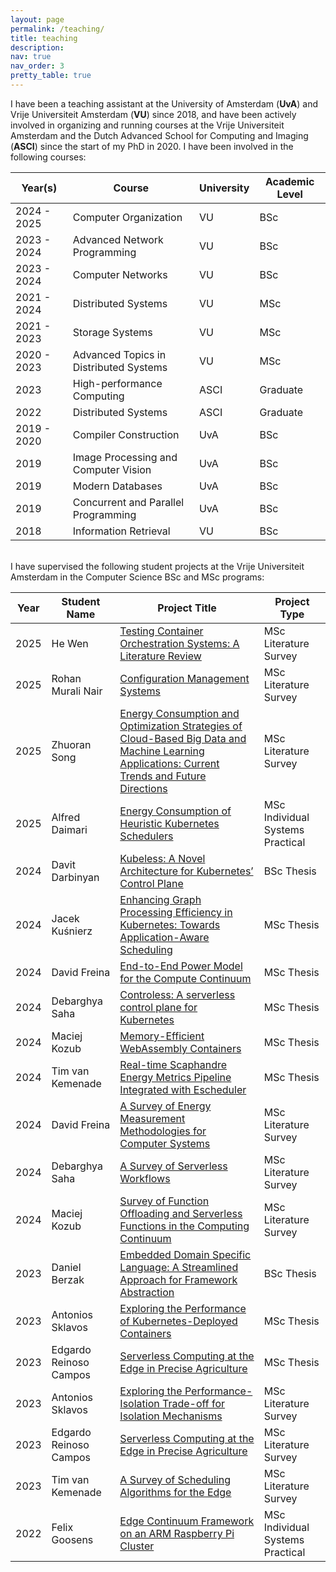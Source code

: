 ```yaml
---
layout: page
permalink: /teaching/
title: teaching
description:
nav: true
nav_order: 3
pretty_table: true
---
```


I have been a teaching assistant at the University of Amsterdam (**UvA**) and Vrije Universiteit Amsterdam (**VU**) since 2018, and have been actively involved in organizing and running courses at the Vrije Universiteit Amsterdam and the Dutch Advanced School for Computing and Imaging (**ASCI**) since the start of my PhD in 2020.
I have been involved in the following courses:

| Year(s)     | Course                                 | University | Academic Level |
| ----------- | -------------------------------------- | ---------- | -------------- |
| 2024 - 2025 | Computer Organization                  | VU         | BSc            |
| 2023 - 2024 | Advanced Network Programming           | VU         | BSc            |
| 2023 - 2024 | Computer Networks                      | VU         | BSc            |
| 2021 - 2024 | Distributed Systems                    | VU         | MSc            |
| 2021 - 2023 | Storage Systems                        | VU         | MSc            |
| 2020 - 2023 | Advanced Topics in Distributed Systems | VU         | MSc            |
| 2023        | High-performance Computing             | ASCI       | Graduate       |
| 2022        | Distributed Systems                    | ASCI       | Graduate       |
| 2019 - 2020 | Compiler Construction                  | UvA        | BSc            |
| 2019        | Image Processing and Computer Vision   | UvA        | BSc            |
| 2019        | Modern Databases                       | UvA        | BSc            |
| 2019        | Concurrent and Parallel Programming    | UvA        | BSc            |
| 2018        | Information Retrieval                  | VU         | BSc            |

<br>
I have supervised the following student projects at the Vrije Universiteit Amsterdam in the Computer Science BSc and MSc programs:

| Year | Student Name           | Project Title                                                                                                                                                                                    | Project Type                     |
| ---- | ---------------------- | ------------------------------------------------------------------------------------------------------------------------------------------------------------------------------------------------ | -------------------------------- |
| 2025 | He Wen                 | [Testing Container Orchestration Systems: A Literature Review](/assets/pdf/education/2025-hwen-litsurvey.pdf)                                                                                    | MSc Literature Survey            |
| 2025 | Rohan Murali Nair      | [Configuration Management Systems](/assets/pdf/education/2025-rnair-litsurvey.pdf)                                                                                                               | MSc Literature Survey            |
| 2025 | Zhuoran Song           | [Energy Consumption and Optimization Strategies of Cloud-Based Big Data and Machine Learning Applications: Current Trends and Future Directions](/assets/pdf/education/2025-zsong-litsurvey.pdf) | MSc Literature Survey            |
| 2025 | Alfred Daimari         | [Energy Consumption of Heuristic Kubernetes Schedulers](/assets/pdf/education/2025-adaimari-isp.pdf)                                                                                             | MSc Individual Systems Practical |
| 2024 | Davit Darbinyan        | [Kubeless: A Novel Architecture for Kubernetes’ Control Plane](/assets/pdf/education/2024-ddarbinyan-bsc_thesis.pdf)                                                                             | BSc Thesis                       |
| 2024 | Jacek Kuśnierz         | [Enhancing Graph Processing Efficiency in Kubernetes: Towards Application-Aware Scheduling](/assets/pdf/education/2024-jkusnierz-msc_thesis.pdf)                                                 | MSc Thesis                       |
| 2024 | David Freina           | [End-to-End Power Model for the Compute Continuum](/assets/pdf/education/2024-dfreina-msc_thesis.pdf)                                                                                            | MSc Thesis                       |
| 2024 | Debarghya Saha         | [Controless: A serverless control plane for Kubernetes](/assets/pdf/education/2024-dsaha-msc_thesis.pdf)                                                                                         | MSc Thesis                       |
| 2024 | Maciej Kozub           | [Memory-Efficient WebAssembly Containers](/assets/pdf/education/2024-mkozub-msc_thesis.pdf)                                                                                                      | MSc Thesis                       |
| 2024 | Tim van Kemenade       | [Real-time Scaphandre Energy Metrics Pipeline Integrated with Escheduler](/assets/pdf/education/2024-tkemenade-msc_thesis.pdf)                                                                   | MSc Thesis                       |
| 2024 | David Freina           | [A Survey of Energy Measurement Methodologies for Computer Systems](/assets/pdf/education/2024-dfreina-litsurvey.pdf)                                                                            | MSc Literature Survey            |
| 2024 | Debarghya Saha         | [A Survey of Serverless Workflows](/assets/pdf/education/2024-dsaha-litsurvey.pdf)                                                                                                               | MSc Literature Survey            |
| 2024 | Maciej Kozub           | [Survey of Function Offloading and Serverless Functions in the Computing Continuum](/assets/pdf/education/2024-mkozub-litsurvey.pdf)                                                             | MSc Literature Survey            |
| 2023 | Daniel Berzak          | [Embedded Domain Specific Language: A Streamlined Approach for Framework Abstraction](/assets/pdf/education/2023-dberzak-bsc_thesis.pdf)                                                         | BSc Thesis                       |
| 2023 | Antonios Sklavos       | [Exploring the Performance of Kubernetes-Deployed Containers](/assets/pdf/education/2023-asklavos-msc_thesis.pdf)                                                                                | MSc Thesis                       |
| 2023 | Edgardo Reinoso Campos | [Serverless Computing at the Edge in Precise Agriculture](/assets/pdf/education/2023-ecampos-msc_thesis.pdf)                                                                                     | MSc Thesis                       |
| 2023 | Antonios Sklavos       | [Exploring the Performance-Isolation Trade-off for Isolation Mechanisms](/assets/pdf/education/2023-asklavos-litsurvey.pdf)                                                                      | MSc Literature Survey            |
| 2023 | Edgardo Reinoso Campos | [Serverless Computing at the Edge in Precise Agriculture](/assets/pdf/education/2023-ecampos-litsurvey.pdf)                                                                                      | MSc Literature Survey            |
| 2023 | Tim van Kemenade       | [A Survey of Scheduling Algorithms for the Edge](/assets/pdf/education/2023-tkemenade-litsurvey.pdf)                                                                                             | MSc Literature Survey            |
| 2022 | Felix Goosens          | [Edge Continuum Framework on an ARM Raspberry Pi Cluster](/assets/pdf/education/2022-fgoosens-isp.pdf)                                                                                           | MSc Individual Systems Practical |
